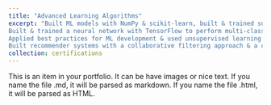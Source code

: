 ```yaml
---
title: "Advanced Learning Algorithms"
excerpt: "Built ML models with NumPy & scikit-learn, built & trained supervised models for prediction & binary classification tasks (linear, logistic regression)
Built & trained a neural network with TensorFlow to perform multi-class classification, & built & used decision trees & tree ensemble methods
Applied best practices for ML development & used unsupervised learning techniques for unsupervised learning including clustering & anomaly detection
Built recommender systems with a collaborative filtering approach & a content-based deep learning method & built a deep reinforcement learning model<br/><img src='/images/certificates/Certificate3.pdf'>"
collection: certifications
---
```


This is an item in your portfolio. It can be have images or nice text. If you name the file .md, it will be parsed as markdown. If you name the file .html, it will be parsed as HTML.
